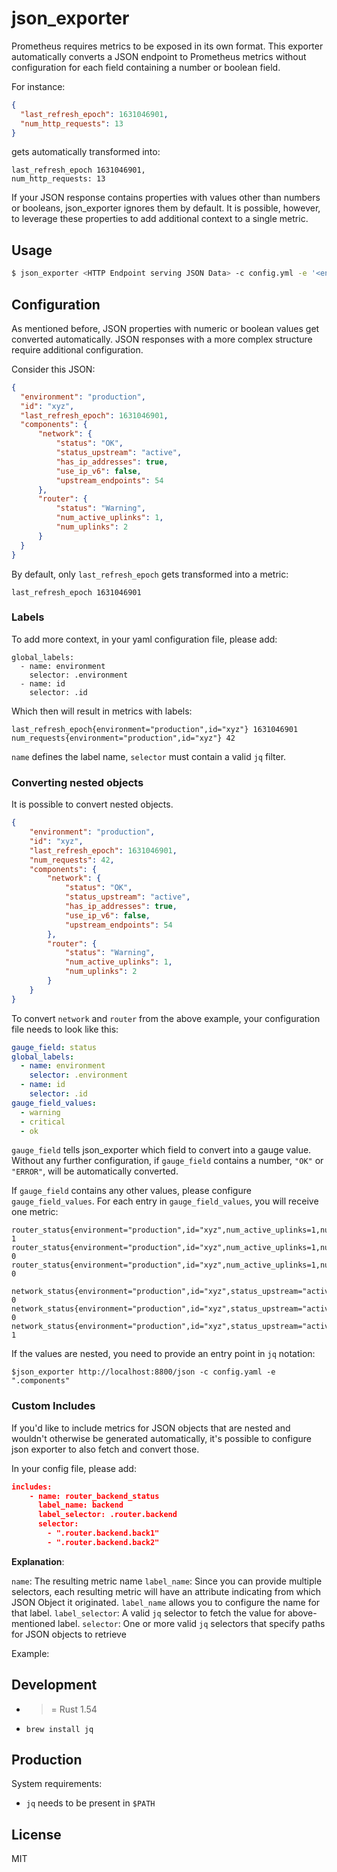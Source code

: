 # json_exporter

Prometheus requires metrics to be exposed in its own format. This exporter automatically converts a JSON endpoint to Prometheus metrics without configuration for each field containing a number or boolean field.

For instance:

```json
{
  "last_refresh_epoch": 1631046901,
  "num_http_requests": 13
}
```

gets automatically transformed into:

```
last_refresh_epoch 1631046901,
num_http_requests: 13
```

If your JSON response contains properties with values other than numbers or booleans, json_exporter ignores them by default.
It is possible, however, to leverage these properties to add additional context to a single metric.

## Usage

```bash
$ json_exporter <HTTP Endpoint serving JSON Data> -c config.yml -e '<entry_point>'
```

## Configuration

As mentioned before, JSON properties with numeric or boolean values get converted automatically. JSON responses with a more complex structure require additional configuration.

Consider this JSON:

```json
{
  "environment": "production",
  "id": "xyz",
  "last_refresh_epoch": 1631046901,
  "components": {
      "network": {
          "status": "OK",
          "status_upstream": "active",
          "has_ip_addresses": true,
          "use_ip_v6": false,
          "upstream_endpoints": 54
      },
      "router": {
          "status": "Warning",
          "num_active_uplinks": 1,
          "num_uplinks": 2
      }
  }
}
```

By default, only `last_refresh_epoch` gets transformed into a metric:

```
last_refresh_epoch 1631046901
```

### Labels

To add more context, in your yaml configuration file, please add:

```
global_labels:
  - name: environment
    selector: .environment
  - name: id
    selector: .id
```

Which then will result in metrics with labels:

```
last_refresh_epoch{environment="production",id="xyz"} 1631046901
num_requests{environment="production",id="xyz"} 42
```

`name` defines the label name, `selector` must contain a valid `jq` filter.

### Converting nested objects

It is possible to convert nested objects.

```json
{
    "environment": "production",
    "id": "xyz",
    "last_refresh_epoch": 1631046901,
    "num_requests": 42,
    "components": {
        "network": {
            "status": "OK",
            "status_upstream": "active",
            "has_ip_addresses": true,
            "use_ip_v6": false,
            "upstream_endpoints": 54
        },
        "router": {
            "status": "Warning",
            "num_active_uplinks": 1,
            "num_uplinks": 2
        }
    }
}
```

To convert `network` and `router` from the above example, your configuration file needs to look like this:

```yaml
gauge_field: status
global_labels:
  - name: environment
    selector: .environment
  - name: id
    selector: .id
gauge_field_values:
  - warning
  - critical
  - ok
```

`gauge_field` tells json_exporter which field to convert into a gauge value. Without any further configuration, if `gauge_field` contains a number, `"OK"` or `"ERROR"`, will be automatically converted.

If `gauge_field` contains any other values, please configure `gauge_field_values`. For each entry in `gauge_field_values`, you will receive one metric:

```
router_status{environment="production",id="xyz",num_active_uplinks=1,num_uplinks=2,status="warning"} 1
router_status{environment="production",id="xyz",num_active_uplinks=1,num_uplinks=2,status="critical"} 0
router_status{environment="production",id="xyz",num_active_uplinks=1,num_uplinks=2,status="ok"} 0

network_status{environment="production",id="xyz",status_upstream="active",has_ip_addresses=true,use_ip_v6=false,upstream_endpoints=54,status="warning"} 0
network_status{environment="production",id="xyz",status_upstream="active",has_ip_addresses=true,use_ip_v6=false,upstream_endpoints=54,status="critical"} 0
network_status{environment="production",id="xyz",status_upstream="active",has_ip_addresses=true,use_ip_v6=false,upstream_endpoints=54,status="ok"} 1
```

If the values are nested, you need to provide an entry point in `jq` notation:

```
$json_exporter http://localhost:8800/json -c config.yaml -e ".components"
```

### Custom Includes

If you'd like to include metrics for JSON objects that are nested and wouldn't otherwise be generated automatically, it's possible to configure json exporter to also fetch and convert those.

In your config file, please add:

```json
includes:
    - name: router_backend_status
      label_name: backend
      label_selector: .router.backend
      selector:
        - ".router.backend.back1"
        - ".router.backend.back2"
```

**Explanation**:

`name`: The resulting metric name
`label_name`: Since you can provide multiple selectors, each resulting metric will have an attribute indicating from which JSON Object it originated. `label_name` allows you to configure the name for that label.
`label_selector`: A valid `jq` selector to fetch the value for above-mentioned label.
`selector`: One or more valid `jq` selectors that specify paths for JSON objects to retrieve

Example:

## Development

- >= Rust 1.54
- `brew install jq`

## Production

System requirements:

- `jq` needs to be present in `$PATH`

## License

MIT